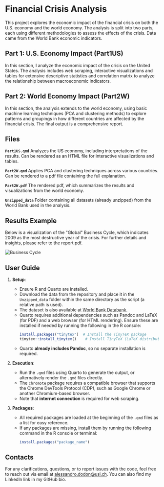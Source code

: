 # Financial Crisis Analysis

This project explores the economic impact of the financial crisis on both the U.S. economy and the world economy. The analysis is split into two parts, each using different methodologies to assess the effects of the crisis. Data came from the World Bank economic indicators.

## Part 1: U.S. Economy Impact (Part1US)

In this section, I analyze the economic impact of the crisis on the United States. The analysis includes web scraping, interactive visualizations and tables for extensive descriptive statistics and correlation matrix to analyze the relationship between macroeconomic indicators.

## Part 2: World Economy Impact (Part2W)

In this section, the analysis extends to the world economy, using basic machine learning techniques (PCA and clustering methods) to explore patterns and groupings in how different countries are affected by the financial crisis. The final output is a comprehensive report.

## Files

**`Part1US.qmd`** Analyzes the US economy, including interpretations of the results. Can be rendered as an HTML file for interactive visualizations and tables.

**`Part2W.qmd`** Applies PCA and clustering techniques across various countries. Can be rendered to a pdf file containing the full explanation.

**`Part2W.pdf`** The rendered pdf, which summarizes the results and visualizations from the world economy.

**`Unzipped_data`** Folder containing all datasets (already unzipped) from the World Bank used in the analysis. 

## Results Example

Below is a visualization of the "Global" Business Cycle, which indicates 2009 as the most destructive year of the crisis. For further details and insights, please refer to the report pdf.

![Business Cycle](BusinessCycle.png)

## User Guide

1. **Setup**:
   - Ensure R and Quarto are installed.
   - Download the data from the repository and place it in the `Unzipped_data` folder within the same directory as the script (a relative path is used).
   - The dataset is also available at [World Bank Databank](https://databank.worldbank.org/home).
   - Quarto requires additional dependencies such as Pandoc and LaTeX (for PDF) and a web browser (for HTML rendering). Ensure these are installed if needed by running the following in the R console:
     ```r
     install.packages("tinytex")  # Install the TinyTeX package
     tinytex::install_tinytex()    # Install TinyTeX (LaTeX distribution)
     ```
   - Quarto **already includes Pandoc**, so no separate installation is required.


2. **Execution**:
   - Run the `.qmd` files using Quarto to generate the output, or alternatively render the `.qmd` files directly.
   - The `chromote` package requires a compatible browser that supports the Chrome DevTools Protocol (CDP), such as Google Chrome or another Chromium-based browser.
   - Note that **internet connection** is required for web scraping.

3. **Packages**:
   - All required packages are loaded at the beginning of the `.qmd` files as a list for easy reference.
   - If any packages are missing, install them by running the following command in the R console or terminal:
     ```r
     install.packages("package_name")
     ```

## Contacts
For any clarifications, questions, or to report issues with the code, feel free to reach out via email at alessandro.dodon@usi.ch. You can also find my LinkedIn link in my GitHub bio.

